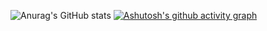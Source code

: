 <!-- ### Hi there 👋 -->

<!--
**maximus12793/maximus12793** is a ✨ _special_ ✨ repository because its `README.md` (this file) appears on your GitHub profile.

Here are some ideas to get you started:

- 🔭 I’m currently working on ...
- 🌱 I’m currently learning ...
- 👯 I’m looking to collaborate on ...
- 🤔 I’m looking for help with ...
- 💬 Ask me about ...
- 📫 How to reach me: ...
- 😄 Pronouns: ...
- ⚡ Fun fact: ...
-->

<!-- ## ⚡ Technologies

![Python](https://img.shields.io/badge/Python-14354C?style=flat&logo=python&logoColor=white)
![C++](https://img.shields.io/badge/C%2B%2B-00599C?style=flat&logo=c%2B%2B&logoColor=white)
![Java](https://img.shields.io/badge/Java-ED8B00?style=flat&logo=openjdk&logoColor=white)
![Go](https://img.shields.io/badge/Go-00ADD8?style=flat&logo=go&logoColor=white)
![Rust](https://img.shields.io/badge/Rust-000000?style=flat&logo=rust&logoColor=white)
![R](https://img.shields.io/badge/R-276DC3?style=flat&logo=r&logoColor=white)
![JavaScript](https://img.shields.io/badge/-JavaScript-black?style=flat&logo=javascript)
![Nodejs](https://img.shields.io/badge/-Nodejs-black?style=flat&logo=Node.js)
![React](https://img.shields.io/badge/-React-black?style=flat&logo=react)
![HTML5](https://img.shields.io/badge/-HTML5-E34F26?style=flat&logo=html5&logoColor=white)
![CSS3](https://img.shields.io/badge/-CSS3-1572B6?style=flat&logo=css3)
![Bootstrap](https://img.shields.io/badge/-Bootstrap-563D7C?style=flat&logo=bootstrap)
![TypeScript](https://img.shields.io/badge/TypeScript-007ACC?style=flat&logo=typescript&logoColor=white)
![MongoDB](https://img.shields.io/badge/-MongoDB-black?style=flat&logo=mongodb)
![Redis](https://img.shields.io/badge/-Redis-black?style=flat&logo=Redis)
![ElasticSearch](https://img.shields.io/badge/-ElasticSearch-005571?style=flat&logo=elasticsearch)
![GraphQL](https://img.shields.io/badge/-GraphQL-E10098?style=flat&logo=graphql)
![Apollo GraphQL](https://img.shields.io/badge/-Apollo%20GraphQL-311C87?style=flat&logo=apollo-graphql)
![PostgreSQL](https://img.shields.io/badge/-PostgreSQL-336791?style=flat&logo=postgresql)
![MySQL](https://img.shields.io/badge/-MySQL-black?style=flat&logo=mysql)
![Heroku](https://img.shields.io/badge/-Heroku-430098?style=flat&logo=heroku)
![Docker](https://img.shields.io/badge/-Docker-black?style=flat&logo=docker)
![DigitalOcean](https://img.shields.io/badge/-Digital%20Ocean-darkblue?style=flat&logo=digitalocean)
![Amazon AWS](https://img.shields.io/badge/Amazon%20AWS-232F3E?style=flat&logo=amazon-aws)
![Microsoft Azure](https://img.shields.io/badge/Microsoft%20Azure-232F7E?style=flat&logo=microsoft-azure)
![Google Cloud](https://img.shields.io/badge/Google%20Cloud-black?style=flat&logo=google-cloud)
![Git](https://img.shields.io/badge/-Git-black?style=flat&logo=git)
![GitHub](https://img.shields.io/badge/-GitHub-181717?style=flat&logo=github)
![GitLab](https://img.shields.io/badge/-GitLab-FCA121?style=flat&logo=gitlab)
![BitBucket](https://img.shields.io/badge/-BitBucket-darkblue?style=flat&logo=bitbucket)
![Raspberry Pi](https://img.shields.io/badge/-Raspberry%20Pi-C51A4A?style=flat&logo=Raspberry-Pi)
![Markdown](https://img.shields.io/badge/Markdown-000000?style=flat&logo=markdown&logoColor=white)

## 🤖 Artifical Intelligence
![Dialogflow](https://img.shields.io/badge/dialogflow-FF9800?style=flat&logo=dialogflow&logoColor=white)
![Tensorflow](https://img.shields.io/badge/TensorFlow-FF6F00?style=flat&logo=tensorflow&logoColor=white)
![Weights & Biases](https://img.shields.io/badge/Weights_&_Biases-FFBE00?style=flat&logo=WeightsAndBiases&logoColor=white)
 -->
 

<!-- tokyonight for the most part -->
![Anurag's GitHub stats](https://github-readme-stats.vercel.app/api?username=maximus12793&show_icons=true&theme=tokyonight&hide_border=True)
[![Ashutosh's github activity graph](https://github-readme-activity-graph.cyclic.app/graph?username=maximus12793&theme=tokyo-night&area=true&hide_border=true)](https://github.com/ashutosh00710/github-readme-activity-graph)

